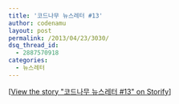 ```yaml
---
title: '코드나무 뉴스레터 #13'
author: codenamu
layout: post
permalink: /2013/04/23/3030/
dsq_thread_id:
  - 2887570918
categories:
  - 뉴스레터
---
```

<noscript>
  [<a href="//storify.com/codenamu/13" target="_blank">View the story "코드나무 뉴스레터 #13" on Storify</a>]
</noscript>
